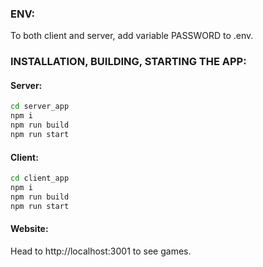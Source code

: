 ### ENV:

To both client and server, add variable PASSWORD to .env.

### INSTALLATION, BUILDING, STARTING THE APP:

#### Server:

```bash
cd server_app
npm i
npm run build
npm run start
```

#### Client:

```bash
cd client_app
npm i
npm run build
npm run start
```

#### Website:

Head to http://localhost:3001 to see games.

